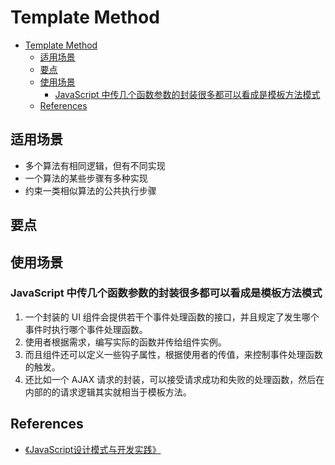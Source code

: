 # Template Method


<!-- TOC -->

- [Template Method](#template-method)
    - [适用场景](#适用场景)
    - [要点](#要点)
    - [使用场景](#使用场景)
        - [JavaScript 中传几个函数参数的封装很多都可以看成是模板方法模式](#javascript-中传几个函数参数的封装很多都可以看成是模板方法模式)
    - [References](#references)

<!-- /TOC -->


## 适用场景
* 多个算法有相同逻辑，但有不同实现
* 一个算法的某些步骤有多种实现
* 约束一类相似算法的公共执行步骤


## 要点


## 使用场景
### JavaScript 中传几个函数参数的封装很多都可以看成是模板方法模式
1. 一个封装的 UI 组件会提供若干个事件处理函数的接口，并且规定了发生哪个事件时执行哪个事件处理函数。
2. 使用者根据需求，编写实际的函数并传给组件实例。
3. 而且组件还可以定义一些钩子属性，根据使用者的传值，来控制事件处理函数的触发。
4. 还比如一个 AJAX 请求的封装，可以接受请求成功和失败的处理函数，然后在内部的的请求逻辑其实就相当于模板方法。


## References
* [《JavaScript设计模式与开发实践》](https://book.douban.com/subject/26382780/)